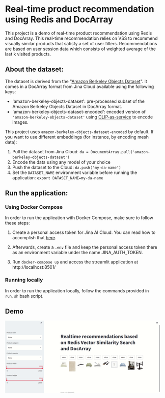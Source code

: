 # Real-time product recommendation using Redis and DocArray
This project is a demo of real-time product recommendation using Redis and DocArray.
This real-time recommendation relies on VSS to recommend visually similar products that satisfy a set of user filters.
Recommendations are based on user session data which consists of weighted average of the last k visited products.

## About the dataset:
The dataset is derived from the "[Amazon Berkeley Objects Dataset](https://amazon-berkeley-objects.s3.amazonaws.com/index.html)".
It comes in a DocArray format from Jina Cloud available using the following keys:
- 'amazon-berkeley-objects-dataset': pre-processed subset of the Amazon Berkeley Objects Dataset in DocArray format.
- 'amazon-berkeley-objects-dataset-encoded': encoded version of `'amazon-berkeley-objects-dataset'` using [CLIP-as-service](https://clip-as-service.jina.ai)
 to encode images.

This project uses `amazon-berkeley-objects-dataset-encoded` by default. If you want to use different embeddings (for 
instance, by encoding mesh data):
1. Pull the dataset from Jina Cloud: `da = DocumentArray.pull('amazon-berkeley-objects-dataset')`
2. Encode the data using any model of your choice
3. Push the dataset to the Cloud: `da.push('my-da-name')`
4. Set the `DATASET_NAME` environment variable before running the application: `export DATASET_NAME=my-da-name`

## Run the application:

### Using Docker Compose
In order to run the application with Docker Compose, make sure to follow these steps:
1. Create a personal access token for Jina AI Cloud. You can read how to accomplish that [here](https://docs.jina.ai/jina-ai-cloud/login/).

2. Afterwards, create a `.env` file and keep the personal access token there as an environment variable under the name JINA_AUTH_TOKEN.

3. Run `docker-compose up` and access the streamlit application at http://localhost:8501/
   
### Running locally
In order to run the application locally, follow the commands provided in `run.sh` bash script.

## Demo
![](recommendation-demo.gif)
